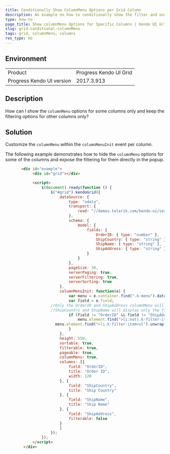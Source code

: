 ```yaml
---
title: Conditionally Show ColumnMenu Options per Grid Column
description: An example on how to conditionally show the filter and sort options in the columnMenu of the Kendo UI Grid.
type: how-to
page_title: Show columnMenu Options for Specific Columns | Kendo UI Grid
slug: grid-conditional-columnMenu
tags: grid, columnMenu, columns
res_type: kb
---
```


## Environment

<table>
 <tr>
  <td>Product</td>
  <td>Progress Kendo UI Grid</td>
 </tr>
 <tr>
  <td>Progress Kendo UI version</td>
  <td>2017.3.913</td>
 </tr>
</table>

## Description

How can I show the `columnMenu` options for some columns only and keep the filtering options for other columns only?

## Solution

Customize the `columnMenu` within the `columnMenuInit` event per column.

The following example demonstrates how to hide the `columnMenu` options for some of the columns and expose the filtering for them directly in the popup.

```html
       <div id="example">
            <div id="grid"></div>

            <script>
            	$(document).ready(function () {
            		$("#grid").kendoGrid({
            			dataSource: {
            				type: "odata",
            				transport: {
            					read: "//demos.telerik.com/kendo-ui/service/Northwind.svc/Orders"
            				},
            				schema: {
            					model: {
            						fields: {
            							OrderID: { type: "number" },
            							ShipCountry: { type: "string" },
            							ShipName: { type: "string" },
            							ShipAddress: { type: "string" }
            						}
            					}
            				},
            				pageSize: 30,
            				serverPaging: true,
            				serverFiltering: true,
            				serverSorting: true
            			},
            			columnMenuInit: function(e) {
            				var menu = e.container.find(".k-menu").data("kendoMenu");
            				var field = e.field;
                    //Only the OrderID and ShipAddress columnMenu will show Columns and Sorting options
                    //ShipCountry and ShipName will display only the filter menu (directly in the columnMenu)
            				if (field != "OrderID" && field != "ShipAddress") {                      
            					menu.element.find(">li:not(.k-filter-item)").hide();                      
                      menu.element.find(">li.k-filter-item>ul").unwrap("li").show().prev().hide();
            				}
            			},
            			height: 550,
            			sortable: true,
            			filterable: true,
            			pageable: true,
						columnMenu: true,
            			columns: [{
            				field: "OrderID",
            				title: "Order ID",
            				width: 120
            			}, {
            				field: "ShipCountry",
            				title: "Ship Country"
            			}, {
            				field: "ShipName",
            				title: "Ship Name"
            			}, {
            				field: "ShipAddress",
            				filterable: false
            			}
            			]
            		});
            	});
            </script>
        </div>

```
